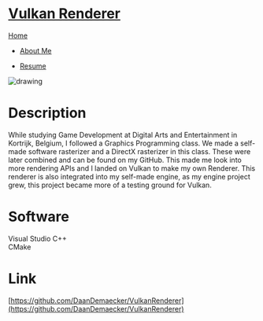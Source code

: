 <link href="../../Content/StyleSheet.css" rel="stylesheet"/> 

# [Vulkan Renderer](https://github.com/DaanDemaecker/VulkanRenderer)

<div class="nav-bar">
  <md-block>

<a href="../../">Home</a>
- <a href="../../AboutMe/">About Me</a>
- <a href="../../Resume/">Resume</a>

  </md-block>
</div>

<img src="../../Content/VulkanRenderer3D.gif" alt="drawing"/>

# Description
While studying Game Development at Digital Arts and Entertainment in Kortrijk, Belgium, I followed a Graphics Programming class. We made a self-made software rasterizer and a DirectX rasterizer in this class. These were later combined and can be found on my GitHub.
This made me look into more rendering APIs and I landed on Vulkan to make my own Renderer.
This renderer is also integrated into my self-made engine, as my engine project grew, this project became more of a testing ground for Vulkan.

# Software
Visual Studio C++  
CMake


# Link
[https://github.com/DaanDemaecker/VulkanRenderer](https://github.com/DaanDemaecker/VulkanRenderer)